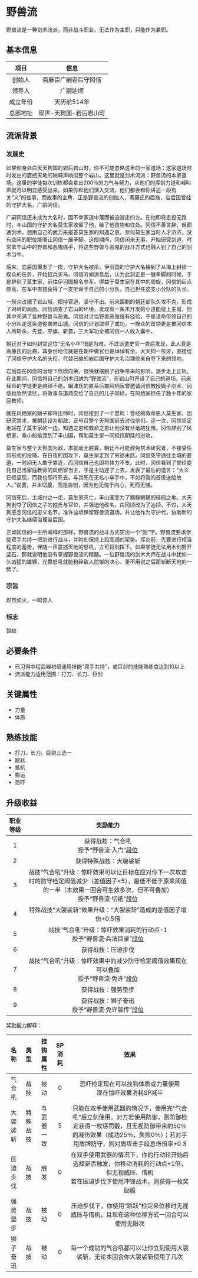 # 野兽流

野兽流是一种剑术流派，而非战斗职业，无法作为主职，只能作为兼职。

## 基本信息

项目|信息
:--:|:--:
创始人|斋藤臣广嗣岩后守冈信
领导人|广嗣辿顷
成立年份|天历前514年
总部地址|现世-天狗国-岩后岩山町

## 流派背景

### 发展史

如果你身处白天天狗国的岩后岩山町，你不可能忽略这里的一家道场：这家道场时时发出的震撼天地的呐喊声响彻整个岩山。这里就是剑术流派：野兽流的本家道场。这里的学徒每次训练都会拿出200％的力气与努力，从他们的挥剑力道和喊叫声就可以明显感受出来。如果你和他们深入交流，他们都会和你讲述一段有关“义”的往事，而故事的主角，正是野兽流的创始人，斋藤氏的后裔，岩后国曾经的守护大名，广嗣冈信。

广嗣冈信还未成为大名时，因不幸家道中落而被迫游走四方。在他即将走投无路时，丰山国的守护大名莫生家收留了他，给了他食物和住处。冈信不善言辞，但颇通剑术，想用自己的武力来报答莫生家的知遇之恩，奈何莫生家当时人才济济，没有空闲的职位能够让冈信一展拳脚。这段期间，冈信闲来无事，开始研究剑道，时常拿丰山中的野兽和恶鬼练手，将这些野兽与恶鬼的战斗方式也融入到了自己的剑术当中。

后来，岩后国爆发了一揆，守护大名被杀。伊羽国的守护大名接到了从海上封锁一揆众的任务，开始招兵买马。冈信听闻消息后，认为此刻正是一展拳脚的时候，于是辞别了莫生家，前往伊羽国报名参军。得益于莫生家在其中的周旋，冈信的起点颇高，在军中直接获得了一支听命于自己的小分队，自己担任这支小分队的队长。

一揆众占据了岩山城，把持官道，坚守不出。前来围剿的朝廷部队久攻不克，形成了对峙的局面。冈信调查了岩山的环境，发现有一条未开发的小道能绕上主城，但其中充满了各种野兽与恶鬼。冈信对讨伐野兽恶鬼很有经验，于是请命带领自己的小分队走这条道偷袭岩山城。冈信的计划取得了成功，一揆众的首领更是被冈信本人所斩杀，先登、夺旗、斩首，三大军功全被冈信一人收入囊中。

朝廷对于如何封赏这位“无名小卒”很是为难，不过派遣史官一查后发现，此人竟是斋藤氏的后裔，其身份地位就是在朝中做官也是绰绰有余。大天狗一咬牙，直接给了冈信守护大名的头衔，代替已故的岩后国守护大名治理他亲自夺下来的领地。

岩后国在冈信的治理下欣欣向荣，很快就摆脱了战争带来的影响，逐步走上正轨。在此期间，冈信将自己的剑术归纳为“野兽流”，在岩山町开设了自己的道场，前来拜师的学徒更是络绎不绝。網津氏的直系后裔风栖家曾邀请冈信教授嫡子剑术，冈信也欣然请往，将政事与道场交给了自己的儿子冈顷，在风栖家担任了数十年的家庭教师。

就在风栖家的嫡子即将出师时，冈信接到了一个噩耗：曾经的救命恩人莫生家，因研究禁术，被朝廷设为朝敌，正号召整个天狗国前去讨伐他们。这一次，冈信坚定地站在了莫生家的一边，知遇之恩和救命之恩让他没有丝毫的犹豫。冈信辞别了风栖家，乘小船偷渡到了丰山国，帮助莫生家一同抵抗朝廷的进攻。

莫生家与整个天狗国为敌，本就毫无胜算。朝廷不可能赦免禁术研究者，不接受任何形式的投降。在日夜的围攻下，莫生家走到了穷途末路。冈信死守通往主城的要道，一时间无人敢于靠近，而冈信自己也即将体力不支。此时，冈信看到了曾经委托自己当家庭教师的风栖家当主，于是主动迎了上去，发表了最后的遗言：“大义已经显现，而我也即将死去。与其死在无名小卒手中，不如将我的首级送给故人。”说罢，并未切腹，而是自刎，因为他无愧于内心，死而无憾。

冈信死后，主城付之一炬，莫生家灭亡，丰山国变为了魑魅魍魉的徘徊之地。大天狗剥夺了冈信之子的姓氏与官位，并强迫他改名，由冈顷改为了辿顷。不过，大天狗感念冈信的忠义名节，准许辿顷保留野兽流道场，并让他作为守护代，协助新的守护大名继续治理岩后国。

正如冈信的一生所阐释的那样，野兽流的战斗方式突出一个“刚”字。野兽流要求学徒双手共持一把剑进行战斗，并时刻保持上段高调的架势。挥剑前，先要进行相当程度的蓄势，伴随一声震撼天地的怒吼，方可将剑挥下。如果学徒无法用木剑劈开坚石，那就说明他没有掌握野兽流的精髓。一位野兽流的剑术大师在战斗中犹如一头凶猛的雄狮，光靠怒吼就能粉碎敌人防御的决心，更不用说之后那斩断天地的一劈了。

### 宗旨

炽烈如火，一鸣惊人

### 标志

暂缺

## 必要条件

* 已习得中程武器初级通用技能“双手共持”，或巨剑的技能熟练度达到10以上
* 流派能力适用范围：打刀、长刀、巨剑

## 关键属性

* 力量
* 体质

## 熟练技能

* 打刀、长刀、巨剑三选一
* 跳跃
* 抵抗
* 搬运
* 恐吓

## 升级收益

职业等级|奖励能力
:--:|:--:
1|获得战技：气合吼<br>授予“野兽流·入门”<a href="../../dan" target="_blank">段位</a>
2|获得特殊战技：大袈裟斩
3|战技“气合吼”升级：惊吓效果可以让目标在应对你下一次攻击时的防守检定阈值减少（差值因子×5），最低不低于原来阈值的一半（本效果一回合可生效多次，但不可叠加）<br>授予“野兽流·切纸”<a href="../../dan" target="_blank">段位</a>
4|特殊战技“大袈裟斩”效果升级：“大袈裟斩”造成的差值因子增伤+0.5倍
5|战技“气合吼”升级：惊吓效果消耗的行动点-1<br>授予“野兽流·兵法目录”<a href="../../dan" target="_blank">段位</a>
6|获得战技：压迫步伐
7|战技“气合吼”升级：惊吓效果中的减少防守检定阈值效果现在可以叠加<br>授予“野兽流·免许”<a href="../../dan" target="_blank">段位</a>
8|获得战技：强势垫步
9|获得战技：狮子奋迅<br>授予“野兽流·免许皆传”<a href="../../dan" target="_blank">段位</a>

奖励能力解释：

名称|类型|挂钩属性|SP消耗|效果
:--:|:--:|:--:|:--:|:--:
气合吼|战技|被动|0|恐吓检定现在可以挂钩体质或力量使用<br>现在惊吓效果消耗SP减半
大袈裟斩|特殊战技|与武器一致|5|只能在双手使用武器的情况下，使用完“气合吼”后立刻使用。对方若使用防御，则防御检定获得一枚惩罚骰，且无视防御带来的50％的减伤效果（成功25％，失败0％）；若对手用盾牌防守，则对盾攻击手段总伤倍率+0.3
压迫步伐|战技|触发|0|在双手使用武器的情况下，你的行动轮开始后选择是否触发，你移动消耗的行动点+1倍，但无视威压、借机<br>若在压迫步伐下使用冲锋战术，则获得一枚奖励骰
强势垫步|战技|被动|0|压迫步伐下，你使用“跳跃”检定来位移时无视威压与借机，且现在这种位移方式一回合可以使用无限次
狮子奋迅|战技|被动|0|每一个成功的气合吼都可以让你立刻使用大袈裟斩，无论本回合你大袈裟斩使用了几次